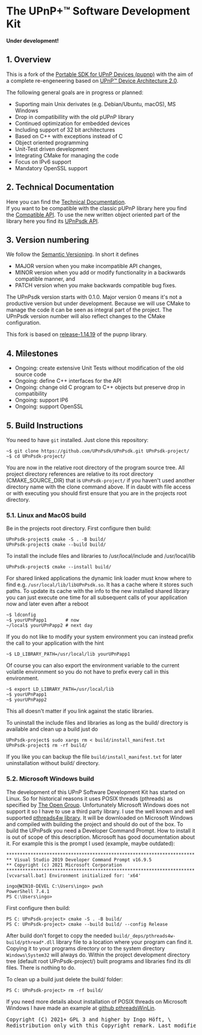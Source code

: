 # The UPnP+™ Software Development Kit
**Under development!**

## 1. Overview
This is a fork of the <a href="https://github.com/pupnp/pupnp">Portable SDK for UPnP Devices (pupnp)</a> with the aim of a complete re-engeneering based on <!-- <a href="https://openconnectivity.org/upnp-specs/UPnP-arch-DeviceArchitecture-v2.0-20200417.pdf">UPnP™ Device Architecture 2.0</a>. --><a href="https://upnpsdk.github.io/UPnPsdk/UPnP-arch-DeviceArchitecture-v2.0-20200417.pdf">UPnP™ Device Architecture 2.0</a>.

The following general goals are in progress or planned:
- Suporting main Unix derivates (e.g. Debian/Ubuntu, macOS), MS Windows
- Drop in compatibillity with the old pUPnP library
- Continued optimization for embedded devices
- Including support of 32 bit architectures
- Based on C++ with exceptions instead of C
- Object oriented programming
- Unit-Test driven development
- Integrating CMake for managing the code
- Focus on IPv6 support
- Mandatory OpenSSL support

## 2. Technical Documentation
Here you can find the [Technical Documentation](https://upnpsdk.github.io/UPnPsdk/).<br/>
If you want to be compatible with the classic pUPnP library here you find the <a href="https://upnpsdk.github.io/UPnPsdk/d9/d54/group__compaAPI.html">Compatible API</a>.
To use the new written object oriented part of the library here you find its <a href="https://upnpsdk.github.io/UPnPsdk/d6/d14/group__upnplibAPI.html">UPnPsdk API</a>.

## 3. Version numbering
We follow the [Semantic Versioning](https://semver.org/spec/v2.0.0.html#semantic-versioning-200). In short it defines
- MAJOR version when you make incompatible API changes,
- MINOR version when you add or modify functionality in a backwards compatible manner, and
- PATCH version when you make backwards compatible bug fixes.

The UPnPsdk version starts with 0.1.0. Major version 0 means it's not a productive version but under development. Because we will use CMake to manage the code it can be seen as integral part of the project. The UPnPsdk version number will also reflect changes to the CMake configuration.

This fork is based on [release-1.14.19](https://github.com/pupnp/pupnp/releases/tag/release-1.14.19) of the pupnp library.

## 4. Milestones
- Ongoing: create extensive Unit Tests without modification of the old source code
- Ongoing: define C++ interfaces for the API
- Ongoing: change old C program to C++ objects but preserve drop in compatibility
- Ongoing: support IP6
- Ongoing: support OpenSSL

<!--
## 4. Cmake subprojects
                                      UPnPsdk
                                         |
            +---------------+------------+-------------+----------------+
            |               |            |             |                |
       UPNPLIB_CORE    UPNPLIB_IXML    PUPNP    UPNPLIB_GTESTS    UPNPLIB_SAMPLE
                                       /   \
                              PUPNP_UPNP   PUPNP_IXML
                                              \
                                             PUPNP_IXML_TEST

These names are also the names of the CMake subprojects.
-->

## 5. Build Instructions
You need to have `git` installed. Just clone this repository:

    ~$ git clone https://github.com/UPnPsdk/UPnPsdk.git UPnPsdk-project/
    ~$ cd UPnPsdk-project/

You are now in the relative root directory of the program source tree. All project directory references are relative to its root directory (CMAKE_SOURCE_DIR) that is `UPnPsdk-project/` if you haven't used another directory name with the clone command above. If in daubt with file access or with executing you should first ensure that you are in the projects root directory.

### 5.1. Linux and MacOS build
Be in the projects root directory. First configure then build:

    UPnPsdk-project$ cmake -S . -B build/
    UPnPsdk-project$ cmake --build build/

To install the include files and libraries to /usr/local/include and /usr/local/lib

    UPnPsdk-project$ cmake --install build/

For shared linked applications the dynamic link loader must know where to find e.g. <code>/usr/local/lib/libUPnPsdk.so</code>. It has a cache where it stores such paths. To update its cache with the info to the new installed shared library you can just execute one time for all subsequent calls of your application now and later even after a reboot

    ~$ ldconfig
    ~$ yourUPnPapp1       # now
    ~/local$ yourUPnPapp2 # next day

If you do not like to modify your system environment you can instead prefix the call to your application with the hint

    ~$ LD_LIBRARY_PATH=/usr/local/lib yourUPnPapp1

Of course you can also export the environment variable to the current volatile environment so you do not have to prefix every call in this environment.

    ~$ export LD_LIBRARY_PATH=/usr/local/lib
    ~$ yourUPnPapp1
    ~$ yourUPnPapp2

This all doesn't matter if you link against the static libraries.

To uninstall the include files and libraries as long as the build/ directory is available and clean up a build just do

    UPnPsdk-project$ sudo xargs rm < build/install_manifest.txt
    UPnPsdk-project$ rm -rf build/

If you like you can backup the file <code>build/install_manifest.txt</code> for later uninstallation without build/ directory.

### 5.2. Microsoft Windows build
The development of this UPnP Software Development Kit has started on Linux. So for historical reasons it uses POSIX threads (pthreads) as specified by [The Open Group](http://get.posixcertified.ieee.org/certification_guide.html). Unfortunately Microsoft Windows does not support it so I have to use a third party library. I use the well known and well supported [pthreads4w library](https://sourceforge.net/p/pthreads4w). It will be downloaded on Microsoft Windows and compiled with building the project and should do out of the box. To build the UPnPsdk you need a Developer Command Prompt. How to install it is out of scope of this description. Microsoft has good documentation about it. For example this is the prompt I used (example, maybe outdated):

    **********************************************************************
    ** Visual Studio 2019 Developer Command Prompt v16.9.5
    ** Copyright (c) 2021 Microsoft Corporation
    **********************************************************************
    [vcvarsall.bat] Environment initialized for: 'x64'

    ingo@WIN10-DEVEL C:\Users\ingo> pwsh
    PowerShell 7.4.1
    PS C:\Users\ingo>

First configure then build:

    PS C: UPnPsdk-project> cmake -S . -B build/
    PS C: UPnPsdk-project> cmake --build build/ --config Release

After build don't forget to copy the needed `build/_deps/pthreads4w-build/pthread*.dll` library file to a location where your program can find it. Copying it to your programs directory or to the system directory `Windows\System32` will always do. Within the project development directory tree (default root UPnPsdk-project/) built programs and libraries find its dll files. There is nothing to do.

To clean up a build just delete the build/ folder:

    PS C: UPnPsdk-project> rm -rf build/

If you need more details about installation of POSIX threads on Microsoft Windows I have made an example at [github pthreadsWinLin](https://github.com/upnplib/pthreadsWinLin.git).

<!--
### 5.3 Googletest build
I strongly recommend to use shared gtest libraries for this project because there are situations where static and shared libraries are linked together. Using static linked Googletest libraries may fail then. If you know what you ar doing and you are able to manage possible linker errors you can try to use static built Googletest libraries.

    # strongly recommended shared libs
    UPnPsdk-project$ cmake -S . -B build/ -D CMAKE_BUILD_TYPE=Debug -D UPNPLIB_WITH_GOOGLETEST=ON
    UPnPsdk-project$ cmake --build build/ --config Debug

    # or alternative static libs
    UPnPsdk-project$ cmake -S . -B build/ -D CMAKE_BUILD_TYPE=Debug -D UPNPLIB_WITH_GOOGLETEST=ON -D GTESTS_WITH_SHARED_LIBS=OFF
    UPnPsdk-project$ cmake --build build/ --config Debug

Using build type "Debug" is not necessary for Googletest but it will enable additional debug messages from the library. if you don't need it you can just use "Release" instead of "Debug" above as option.

## 5. Configure Options for cmake
Option prefixed with -D | Default | Description
-------|---------|---
UPNP_GOOGLETEST=[ON\|OFF] | OFF | Enables installation of GoogleTest for Unit-Tests. For details look at section *Googletest build*.
BUILD_SHARED_LIBS=[ON\|OFF] | OFF | This option affects only Googletest to build it with shared gtest libraries. UPnPsdk is always build shared and static.
CMAKE_BUILD_TYPE=[Debug\| Release\| MinSizeRel\| RelWithDebInfo] | Release | If you set this option to **Debug** you will have additional development support. The mnemonic program symbols are compiled into the binary programs so you can better examine the code and simply debug it. But I think it is better to write a Unit Test instead of using a debugger. Compiling with symbols increases the program size a big amount. With focus on embedded devices this is a bad idea.
PT4W_BUILD_TESTING=[ON\|OFF] | OFF | Runs the testsuite of pthreads4w (PT4W) with nearly 1000 tests. It will take some time but should be done at least one time.

- -D DEVEL=OFF          This enables some additional information for development. It preserves installation options that normaly will be deleted after Installation for Optimisation so you can examine them. These are mainly the installation directory from **pthread4w** and its temporary installation files even on a non MS Windows environment.
-->

<pre>
Copyright (C) 2021+ GPL 3 and higher by Ingo Höft, \<Ingo\@Hoeft-online.de\>
Redistribution only with this Copyright remark. Last modified: 2024-09-05</pre>
